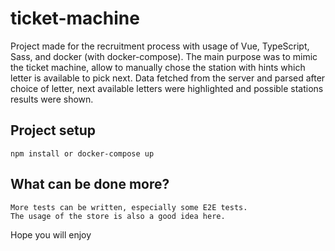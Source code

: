 # ticket-machine
Project made for the recruitment process with usage of Vue, TypeScript, Sass, and docker (with docker-compose).
The main purpose was to mimic the ticket machine, allow to manually chose the station with hints which letter is available to pick next.
Data fetched from the server and parsed after choice of letter, next available letters were highlighted and possible stations results were shown.

## Project setup
```
npm install or docker-compose up 
```

## What can be done more?
```
More tests can be written, especially some E2E tests.
The usage of the store is also a good idea here.
```


Hope you will enjoy
